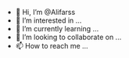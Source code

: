 - 👋 Hi, I’m @Alifarss
- 👀 I’m interested in ...
- 🌱 I’m currently learning ...
- 💞️ I’m looking to collaborate on ...
- 📫 How to reach me ...

<!---
Alifarss/Alifarss is a ✨ special ✨ repository because its `README.md` (this file) appears on your GitHub profile.
You can click the Preview link to take a look at your changes.
--->

